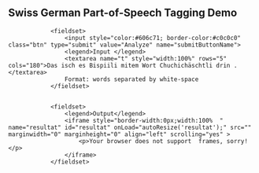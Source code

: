 
   <h2>Swiss German  Part-of-Speech Tagging Demo</h2>
<form action="https://pub.cl.uzh.ch/demo/noah/wapiti.cgi" method="POST" accept-charset="UTF-8" name="FormName" target="resultat">
 

                <fieldset>
                    <input style="color:#606c71; border-color:#c0c0c0" class="btn" type="submit" value="Analyze" name="submitButtonName">
                    <legend>Input </legend>
                    <textarea name="t" style="width:100%" rows="5" cols="180">Das isch es Bispiili mitem Wort Chuchichäschtli drin .</textarea>
                    Format: words separated by white-space
                </fieldset>

       
                <fieldset>
                    <legend>Output</legend>
                    <iframe style="border-width:0px;width:100%  " name="resultat" id="resultat" onLoad="autoResize('resultat');" src="" marginwidth="0" marginheight="0" align="left" scrolling="yes" >
                        <p>Your browser does not support  frames, sorry!</p>
                    </iframe>
                </fieldset>
      
</form>

